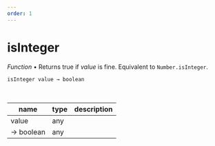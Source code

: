 ```yaml
---
order: 1
---
```

# isInteger

_Function_ &bull; Returns true if _value_ is fine. Equivalent to `Number.isInteger`.

<pre><code>isInteger value &rarr; boolean</code></pre>
<br>

| name | type | description |
|------|------|-------------|
|value|any||
|&rarr; boolean|any||



